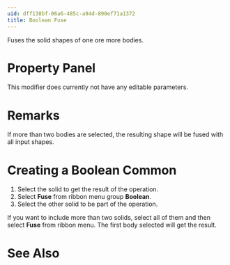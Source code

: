 ```yaml
---
uid: dff138bf-06a6-485c-a94d-890ef71a1372
title: Boolean Fuse
---
```

Fuses the solid shapes of one ore more bodies.

# Property Panel
This modifier does currently not have any editable parameters.

# Remarks
If more than two bodies are selected, the resulting shape will be fused with all input shapes.

# Creating a Boolean Common

1. Select the solid to get the result of the operation.
2. Select __Fuse__ from ribbon menu group __Boolean__.
3. Select the other solid to be part of the operation.

If you want to include more than two solids, select all of them and then select __Fuse__ from ribbon menu. The first body selected will get the result.

# See Also
[](xref:79be5f3d-4bf0-4c76-9bc6-50428e6ed621)
[](xref:d678cf8c-0e7f-46cd-8bbc-de964ddfecc6)